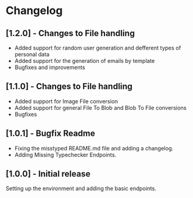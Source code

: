 # Changelog

## [1.2.0] - Changes to File handling

* Added support for random user generation and defferent types of personal data
* Added support for the generation of emails by template
* Bugfixes and improvements

## [1.1.0] - Changes to File handling

* Added support for Image File conversion
* Added support for general File To Blob and Blob To File conversions
* Bugfixes

## [1.0.1] - Bugfix Readme

* Fixing the misstyped README.md file and adding a changelog.
* Adding Missing Typechecker Endpoints.

## [1.0.0] - Initial release

Setting up the environment and adding the basic endpoints.
